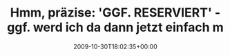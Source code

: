 ---
retweeted: false
source: <a href="http://twitter.com" rel="nofollow">Twitter Web Client</a>
entities:
  hashtags: []
  symbols: []
  user_mentions: []
  urls: []
display_text_range:
- '0'
- '87'
favorite_count: '0'
id_str: '5293612018'
truncated: false
retweet_count: '0'
id: '5293612018'
created_at: Fri Oct 30 18:02:35 +0000 2009
favorited: false
full_text: 'Hmm, präzise: ''GGF. RESERVIERT'' - ggf. werd ich da dann jetzt einfach
  mal Platz nehmen.'
lang: de
tags:
- pesos/twitter
date: '2009-10-30T18:02:35+00:00'
src: https://twitter.com/bascht/status/5293612018
original_url: https://twitter.com/bascht/status/5293612018
type: twitter_tweet
text: 'Hmm, präzise: ''GGF. RESERVIERT'' - ggf. werd ich da dann jetzt einfach mal
  Platz nehmen.'
title: 'Hmm, präzise: ''GGF. RESERVIERT'' - ggf. werd ich da dann jetzt einfach m'

---